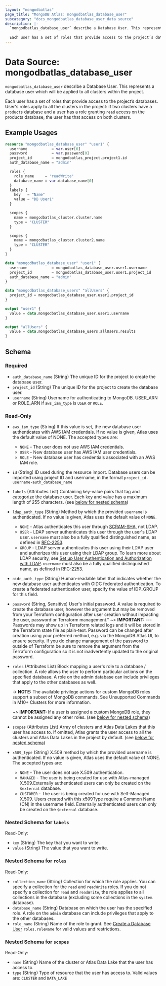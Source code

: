 ```yaml
---
layout: "mongodbatlas"
page_title: "MongoDB Atlas: mongodbatlas_database_user"
subcategory: "docs_mongodbatlas_database_user_data source"
description: |-
  `mongodbatlas_database_user` describe a Database User. This represents a database user which will be applied to all clusters within the project.
  
  Each user has a set of roles that provide access to the project’s databases. User's roles apply to all the clusters in the project: if two clusters have a `products` database and a user has a role granting `read` access on the products database, the user has that access on both clusters.
---
```


# Data Source: mongodbatlas_database_user

`mongodbatlas_database_user` describe a Database User. This represents a database user which will be applied to all clusters within the project.

Each user has a set of roles that provide access to the project’s databases. User's roles apply to all the clusters in the project: if two clusters have a `products` database and a user has a role granting `read` access on the products database, the user has that access on both clusters.

## Example Usages

```terraform
resource "mongodbatlas_database_user" "user1" {
  username           = var.user[0]
  password           = var.password[0]
  project_id         = mongodbatlas_project.project1.id
  auth_database_name = "admin"

  roles {
    role_name     = "readWrite"
    database_name = var.database_name[0]
  }
  labels {
    key   = "Name"
    value = "DB User1"
  }

  scopes {
    name = mongodbatlas_cluster.cluster.name
    type = "CLUSTER"
  }

  scopes {
    name = mongodbatlas_cluster.cluster2.name
    type = "CLUSTER"
  }
}

data "mongodbatlas_database_user" "user1" {
  username           = mongodbatlas_database_user.user1.username
  project_id         = mongodbatlas_database_user.user1.project_id
  auth_database_name = "admin"
}

data "mongodbatlas_database_users" "allUsers" {
  project_id = mongodbatlas_database_user.user1.project_id
}

output "user1" {
  value = data.mongodbatlas_database_user.user1.username
}

output "allUsers" {
  value = data.mongodbatlas_database_users.allUsers.results
}
```

<!-- schema generated by tfplugindocs -->
## Schema

### Required

- `auth_database_name` (String) The unique ID for the project to create the database user.
- `project_id` (String) The unique ID for the project to create the database user.
- `username` (String) Username for authenticating to MongoDB. USER_ARN or ROLE_ARN if `aws_iam_type` is `USER` or `ROLE`.

### Read-Only

- `aws_iam_type` (String) If this value is set, the new database user authenticates with AWS IAM credentials. If no value is given, Atlas uses the default value of NONE. The accepted types are:
	* `NONE` -	The user does not use AWS IAM credentials.
	* `USER` - New database user has AWS IAM user credentials.
	* `ROLE` -  New database user has credentials associated with an AWS IAM role.
- `id` (String) ID used during the resource import. Database users can be imported using project ID and username, in the format `project_id-username-auth_database_name`
- `labels` (Attributes List) Containing key-value pairs that tag and categorize the database user. Each key and value has a maximum length of 255 characters. (see [below for nested schema](#nestedatt--labels))
- `ldap_auth_type` (String) Method by which the provided `username` is authenticated. If no value is given, Atlas uses the default value of `NONE`.
	* `NONE` -	Atlas authenticates this user through [SCRAM-SHA](https://docs.mongodb.com/manual/core/security-scram/), not LDAP.
	* `USER` - LDAP server authenticates this user through the user's LDAP user. `username` must also be a fully qualified distinguished name, as defined in [RFC-2253](https://tools.ietf.org/html/rfc2253).
	* `GROUP` - LDAP server authenticates this user using their LDAP user and authorizes this user using their LDAP group. To learn more about LDAP security, see [Set up User Authentication and Authorization with LDAP](https://docs.atlas.mongodb.com/security-ldaps). `username` must also be a fully qualified distinguished name, as defined in [RFC-2253](https://tools.ietf.org/html/rfc2253).
- `oidc_auth_type` (String) Human-readable label that indicates whether the new database user authenticates with OIDC federated authentication. To create a federated authentication user, specify the value of IDP_GROUP for this field.
- `password` (String, Sensitive) User's initial password. A value is required to create the database user, however the argument but may be removed from your Terraform configuration after user creation without impacting the user, password or Terraform management."
	~> **IMPORTANT:**  --- Passwords may show up in Terraform related logs and it will be stored in the Terraform state file as plain-text. Password can be changed after creation using your preferred method, e.g. via the MongoDB Atlas UI, to ensure security.  If you do change management of the password to outside of Terraform be sure to remove the argument from the Terraform configuration so it is not inadvertently updated to the original password.
- `roles` (Attributes List) Block mapping a user's role to a database / collection. A role allows the user to perform particular actions on the specified database. A role on the admin database can include privileges that apply to the other databases as well.

	-> **NOTE:** The available privilege actions for custom MongoDB roles support a subset of MongoDB commands. See Unsupported Commands in M10+ Clusters for more information.
	
	~> **IMPORTANT:** If a user is assigned a custom MongoDB role, they cannot be assigned any other roles. (see [below for nested schema](#nestedatt--roles))
- `scopes` (Attributes List) Array of clusters and Atlas Data Lakes that this user has access to. If omitted, Atlas grants the user access to all the clusters and Atlas Data Lakes in the project by default. (see [below for nested schema](#nestedatt--scopes))
- `x509_type` (String) X.509 method by which the provided username is authenticated. If no value is given, Atlas uses the default value of NONE. The accepted types are:
	* `NONE` -	The user does not use X.509 authentication.
	* `MANAGED` - The user is being created for use with Atlas-managed X.509.Externally authenticated users can only be created on the `$external` database.
	* `CUSTOMER` -  The user is being created for use with Self-Managed X.509. Users created with this x509Type require a Common Name (CN) in the username field. Externally authenticated users can only be created on the `$external` database.

<a id="nestedatt--labels"></a>
### Nested Schema for `labels`

Read-Only:

- `key` (String) The key that you want to write.
- `value` (String) The value that you want to write.


<a id="nestedatt--roles"></a>
### Nested Schema for `roles`

Read-Only:

- `collection_name` (String) Collection for which the role applies. You can specify a collection for the `read` and `readWrite` roles. If you do not specify a collection for `read` and `readWrite`, the role applies to all collections in the database (excluding some collections in the `system`. database).
- `database_name` (String) Database on which the user has the specified role. A role on the `admin` database can include privileges that apply to the other databases.
- `role_name` (String) Name of the role to grant. See [Create a Database User](https://docs.atlas.mongodb.com/reference/api/database-users-create-a-user/) `roles.roleName` for valid values and restrictions.


<a id="nestedatt--scopes"></a>
### Nested Schema for `scopes`

Read-Only:

- `name` (String) Name of the cluster or Atlas Data Lake that the user has access to.
- `type` (String) Type of resource that the user has access to. Valid values are: `CLUSTER` and `DATA_LAKE`
